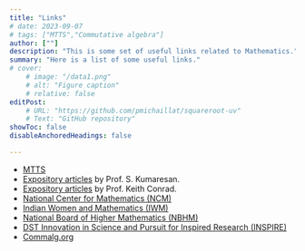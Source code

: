 ```yaml
---
title: "Links" 
# date: 2023-09-07
# tags: ["MTTS","Commutative algebra"] 
author: [""]
description: "This is some set of useful links related to Mathematics."
summary: "Here is a list of some useful links."
# cover:
    # image: "/data1.png"
    # alt: "Figure caption"
    # relative: false
editPost:
    # URL: "https://github.com/pmichaillat/squareroot-uv"
    # Text: "GitHub repository"
showToc: false
disableAnchoredHeadings: false

---
```


- [MTTS](https://mtts.org.in/)  
- [Expository articles](https://4dspace.mtts.org.in/ea) by Prof. S. Kumaresan.
- [Expository articles](https://kconrad.math.uconn.edu/blurbs/) by Prof. Keith Conrad.
- [National Center for Mathematics (NCM)](https://www.bing.com/ck/a?!&&p=84a709bc3c056fa1JmltdHM9MTY3MzEzNjAwMCZpZ3VpZD0xYzU3NjZkOC0zODNjLTY0OTItMzkyZC03NGMxMzk5MTY1MDYmaW5zaWQ9NTE4Ng&ptn=3&hsh=3&fclid=1c5766d8-383c-6492-392d-74c139916506&psq=ncm+mathematics&u=a1aHR0cHM6Ly93d3cuYXRtc2Nob29scy5vcmcv&ntb=1)
- [Indian Women and Mathematics (IWM)](https://iwm.org.in/upcoming-events)
- [National Board of Higher Mathematics (NBHM)](https://www.imsc.res.in/~nbhm/)
- [DST Innovation in Science and Pursuit for Inspired Research (INSPIRE)](https://www.online-inspire.gov.in/)
- [Commalg.org](https://commalg.org/)